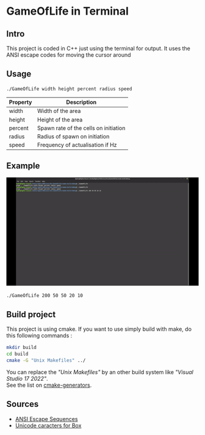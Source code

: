 # GameOfLife in Terminal

## Intro
This project is coded in C++ just using the terminal for output.
It uses the ANSI escape codes for moving the cursor around

## Usage
```bash
./GameOfLife width height percent radius speed
```

|Property|Description|
|---|---|
|width|Width of the area|
|height|Height of the area|
|percent|Spawn rate of the cells on initiation|
|radius|Radius of spawn on initiation|
|speed|Frequency of actualisation if Hz|

## Example
![Example](example.gif)
```bash
./GameOfLife 200 50 50 20 10
```

## Build project
This project is using cmake. If you want to use simply build with make, do this following commands :
```bash
mkdir build
cd build
cmake -G "Unix Makefiles" ../
```
You can replace the _"Unix Makefiles"_ by an other build system like _"Visual Studio 17 2022"_.\
See the list on [cmake-generators](https://cmake.org/cmake/help/latest/manual/cmake-generators.7.html).

## Sources
- [ANSI Escape Sequences](https://gist.github.com/fnky/458719343aabd01cfb17a3a4f7296797)
- [Unicode caracters for Box](https://en.wikipedia.org/wiki/List_of_Unicode_characters#Box_Drawing)
